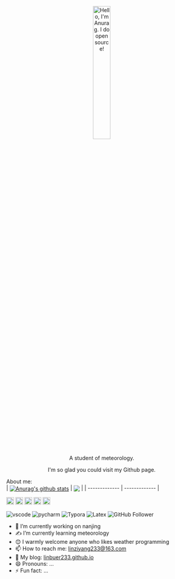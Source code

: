 <p align="center"><img width="30%" alt="Hello, I'm Anurag. I do open source!" src="https://gitee.com/linziyang233/imgs/raw/master/img/gitreadme.png" /></p>
<p align="center">A student of meteorology.</p>
<p align="center">I'm so glad you could visit my Github page.</p>


About me: <br>
| <a href="https://github.com/anuraghazra/github-readme-stats"><img align="center" src="https://github-readme-stats.vercel.app/api?username=linbuer233" alt="Anurag's github stats" /></a> | <a href="https://github.com/anuraghazra/github-readme-stats"><img align="center" src="https://github-readme-stats.vercel.app/api/top-langs/?username=linbuer233&layout=compact&hide_border=true&langs_count=10" /></a> |
| ------------- | ------------- |

<code><img height="20" alt="C" src="https://img2.baidu.com/it/u=4228444791,802986457&fm=253&fmt=auto&app=138&f=PNG?w=608&h=405"></code>
<code><img height="20" alt="Fortran" src="https://picx.zhimg.com/bd4537a5c.jpg?source=57bbeac9"></code>
<code><img height="20" alt="Python" src="https://avatars.githubusercontent.com/u/1525981?s=200&v=4"></code>
<code><img height="20" alt="Julia" src="https://avatars.githubusercontent.com/u/743164?s=200&v=4"></code>
<code><img height="20" alt="C#" src="https://img2.baidu.com/it/u=186308492,3936582015&fm=253&fmt=auto&app=138&f=JPEG?w=500&h=500"></code>  

![vscode](https://img.shields.io/badge/%E7%BC%96%E7%A8%8B%E5%B7%A5%E5%85%B7-VS%20code-blue)
![pycharm](https://img.shields.io/badge/%E7%BC%96%E7%A8%8B%E5%B7%A5%E5%85%B7-Pycharm-green)
![Typora](https://img.shields.io/badge/%E5%86%99%E4%BD%9C%E5%B7%A5%E5%85%B7-Typora-lightgrey)
![Latex](https://img.shields.io/badge/%E5%86%99%E4%BD%9C%E5%B7%A5%E5%85%B7-Latex-lightgrey)
![GitHub Follower](https://img.shields.io/badge/dynamic/json?color=black&label=GitHub%20Followers&query=%24.data.totalSubs&url=https%3A%2F%2Fapi.spencerwoo.com%2Fsubstats%2F%3Fsource%3Dgithub%26queryKey%3Dlinbuer233)

- 🏫 I’m currently working on nanjing
- ✍️ I’m currently learning meteorology
- 😊 I warmly welcome anyone who likes weather programming 
- 📫 How to reach me: linziyang233@163.com
- 📰 My blog: [linbuer233.github.io](https://linbuer233.github.io)
- 😄 Pronouns: ...
- ⚡ Fun fact: ...
<br>





<!--
**linbuer233/linbuer233** is a ✨ _special_ ✨ repository because its `README.md` (this file) appears on your GitHub profile.

Here are some ideas to get you started:

- 🔭 I’m currently working on ...
- 🌱 I’m currently learning ...
- 👯 I’m looking to collaborate on ...
- 🤔 I’m looking for help with ...
- 💬 Ask me about ...
- 📫 How to reach me: ...
- 😄 Pronouns: ...
- ⚡ Fun fact: ...
-->
